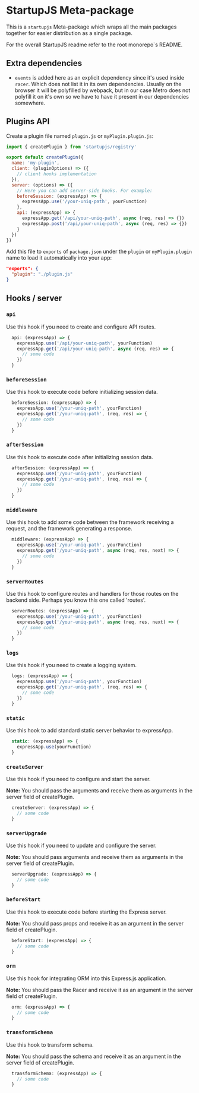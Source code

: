 # StartupJS Meta-package

This is a `startupjs` Meta-package which wraps all the main packages together
for easier distribution as a single package.

For the overall StartupJS readme refer to the root monorepo`s README.

## Extra dependencies

- `events` is added here as an explicit dependency since it's used inside `racer`.
  Which does not list it in its own dependencies. Usually on the browser it will be polyfilled by
  webpack, but in our case Metro does not polyfill it on it's own so we have to have it
  present in our dependencies somewhere.

## Plugins API

Create a plugin file named `plugin.js` or `myPlugin.plugin.js`:

```js
import { createPlugin } from 'startupjs/registry'

export default createPlugin({
  name: 'my-plugin',
  client: (pluginOptions) => ({
    // client hooks implementation
  }),
  server: (options) => ({
    // Here you can add server-side hooks. For example:
    beforeSession: (expressApp) => {
      expressApp.use('/your-uniq-path', yourFunction)
    },
    api: (expressApp) => {
      expressApp.get('/api/your-uniq-path', async (req, res) => {})
      expressApp.post('/api/your-uniq-path', async (req, res) => {})
    }
  })
})
```

Add this file to `exports` of `package.json` under the `plugin` or `myPlugin.plugin` name to load it automatically into your app:

```json
"exports": {
  "plugin": "./plugin.js"
}
```

## Hooks / server

### `api`

Use this hook if you need to create and configure API routes.

```js
  api: (expressApp) => {
    expressApp.use('/api/your-uniq-path', yourFunction)
    expressApp.get('/api/your-uniq-path', async (req, res) => {
      // some code
    })
  }
```

### `beforeSession`

Use this hook to execute code before initializing session data.

```jsx
  beforeSession: (expressApp) => {
    expressApp.use('/your-uniq-path', yourFunction)
    expressApp.get('/your-uniq-path', (req, res) => {
      // some code
    })
  }
```

### `afterSession`

Use this hook to execute code after initializing session data.

```js
  afterSession: (expressApp) => {
    expressApp.use('/your-uniq-path', yourFunction)
    expressApp.get('/your-uniq-path', (req, res) => {
      // some code
    })
  }
```

### `middleware`

Use this hook to add some code between the framework receiving a request, and the framework generating a response.

```js
  middleware: (expressApp) => {
    expressApp.use('/your-uniq-path', yourFunction)
    expressApp.get('/your-uniq-path', async (req, res, next) => {
      // some code
    })
  }
```

### `serverRoutes`

Use this hook to configure routes and handlers for those routes on the backend side. Perhaps you know this one called 'routes'.

```js
  serverRoutes: (expressApp) => {
    expressApp.use('/your-uniq-path', yourFunction)
    expressApp.get('/your-uniq-path', async (req, res, next) => {
      // some code
    })
  }
```

### `logs`

Use this hook if you need to create a logging system.

```js
  logs: (expressApp) => {
    expressApp.use('/your-uniq-path', yourFunction)
    expressApp.get('/your-uniq-path', (req, res) => {
      // some code
    })
  }
```

### `static`

Use this hook to add standard static server behavior to expressApp.

```js
  static: (expressApp) => {
    expressApp.use(yourFunction)
  }
```

### `createServer`

Use this hook if you need to configure and start the server.

**Note:** You should pass the arguments and receive them as arguments in the server field of createPlugin.

```js
  createServer: (expressApp) => {
    // some code
  }
```

### `serverUpgrade`

Use this hook if you need to update and configure the server.

**Note:** You should pass arguments and receive them as arguments in the server field of createPlugin.

```js
  serverUpgrade: (expressApp) => {
    // some code
  }
```

### `beforeStart`

Use this hook to execute code before starting the Express server.

**Note:** You should pass props and receive it as an argument in the server field of createPlugin.

```js
  beforeStart: (expressApp) => {
    // some code
  }
```

### `orm`

Use this hook for integrating ORM into this Express.js application.

**Note:** You should pass the Racer and receive it as an argument in the server field of createPlugin.

```js
  orm: (expressApp) => {
    // some code
  }
```

### `transformSchema`

Use this hook to transform schema.

**Note:** You should pass the schema and receive it as an argument in the server field of createPlugin.

```js
  transformSchema: (expressApp) => {
    // some code
  }
```

